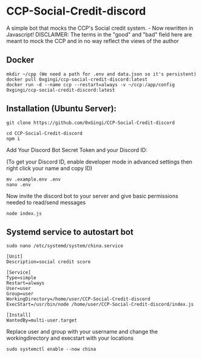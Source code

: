 # CCP-Social-Credit-discord
A simple bot that mocks the CCP's Social credit system. - Now rewritten in Javascript!
DISCLAIMER: The terms in the "good" and "bad" field here are meant to mock the CCP and in no way reflect the views of the author
## Docker
```
mkdir ~/cpp (We need a path for .env and data.json so it's persistent)
docker pull 0xgingi/ccp-social-credit-discord:latest
docker run -d --name ccp --restart=always -v ~/ccp:/app/config 0xgingi/ccp-social-credit-discord:latest
```

## Installation (Ubuntu Server):
```
git clone https://github.com/0xGingi/CCP-Social-Credit-discord
```
```
cd CCP-Social-Credit-discord
npm i
```
Add Your Discord Bot Secret Token and your Discord ID:

(To get your Discord ID, enable developer mode in advanced settings then right click your name and copy ID)
```
mv .example.env .env
nano .env 
```
Now invite the discord bot to your server and give basic permissions needed to read/send messages
```
node index.js
```
## Systemd service to autostart bot
```
sudo nano /etc/systemd/system/china.service
```
```
[Unit]
Description=social credit score

[Service]
Type=simple
Restart=always
User=user
Group=user
WorkingDirectory=/home/user/CCP-Social-Credit-discord
ExecStart=/usr/bin/node /home/user/CCP-Social-Credit-discord/index.js

[Install]
WantedBy=multi-user.target
```
Replace user and group with your username and change the workingdirectory and execstart with your locations
```
sudo systemctl enable --now china
```
